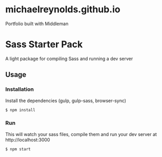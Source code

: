# michaelreynolds.github.io
Portfolio built with Middleman


# Sass Starter Pack
A light package for compiling Sass and running a dev server

## Usage


### Installation

Install the dependencies (gulp, gulp-sass, browser-sync)

```sh
$ npm install
```

### Run

This will watch your sass files, compile them and run your dev server at http://localhost:3000

```sh
$ npm start
```
